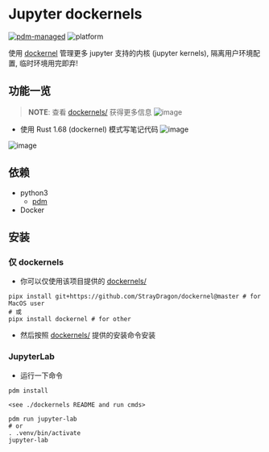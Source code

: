 # Jupyter dockernels
[![pdm-managed](https://img.shields.io/badge/pdm-managed-blueviolet)](https://pdm.fming.dev)
![platform](https://img.shields.io/badge/platform-osx-lightgrey)

使用 [dockernel](https://github.com/MrMino/dockernel) 管理更多 jupyter 支持的内核 (jupyter kernels), 隔离用户环境配置, 临时环境用完即弃!

## 功能一览

> **NOTE**: 查看 [dockernels/](./dockernels/) 获得更多信息
![image](https://user-images.githubusercontent.com/26061593/228177466-8205b78f-2f2c-4798-a50d-1590b4163d04.png)

- 使用 Rust 1.68 (dockernel) 模式写笔记代码
![image](https://user-images.githubusercontent.com/26061593/228176798-08cac8c3-7f68-4e0c-a1ca-e511e71c2484.png)

![image](https://user-images.githubusercontent.com/26061593/228175856-1477e18e-f815-4a01-adeb-e0f381736608.png)


## 依赖

- python3
  - [pdm](https://github.com/pdm-project/pdm)
- Docker

## 安装


### 仅 dockernels
- 你可以仅使用该项目提供的 [dockernels/](./dockernels/)
```
pipx install git+https://github.com/StrayDragon/dockernel@master # for MacOS user
# 或
pipx install dockernel # for other
```
- 然后按照 [dockernels/](./dockernels/) 提供的安装命令安装

### JupyterLab

- 运行一下命令

```shell
pdm install

<see ./dockernels README and run cmds>

pdm run jupyter-lab
# or
. .venv/bin/activate
jupyter-lab
```